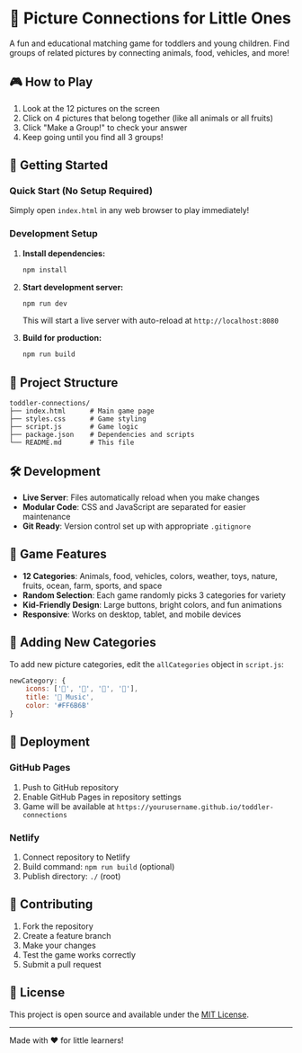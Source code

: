# 🌈 Picture Connections for Little Ones

A fun and educational matching game for toddlers and young children. Find groups of related pictures by connecting animals, food, vehicles, and more!

## 🎮 How to Play

1. Look at the 12 pictures on the screen
2. Click on 4 pictures that belong together (like all animals or all fruits)
3. Click "Make a Group!" to check your answer
4. Keep going until you find all 3 groups!

## 🚀 Getting Started

### Quick Start (No Setup Required)
Simply open `index.html` in any web browser to play immediately!

### Development Setup

1. **Install dependencies:**
   ```bash
   npm install
   ```

2. **Start development server:**
   ```bash
   npm run dev
   ```
   This will start a live server with auto-reload at `http://localhost:8080`

3. **Build for production:**
   ```bash
   npm run build
   ```

## 📁 Project Structure

```
toddler-connections/
├── index.html      # Main game page
├── styles.css      # Game styling
├── script.js       # Game logic
├── package.json    # Dependencies and scripts
└── README.md       # This file
```

## 🛠️ Development

- **Live Server**: Files automatically reload when you make changes
- **Modular Code**: CSS and JavaScript are separated for easier maintenance
- **Git Ready**: Version control set up with appropriate `.gitignore`

## 🎯 Game Features

- **12 Categories**: Animals, food, vehicles, colors, weather, toys, nature, fruits, ocean, farm, sports, and space
- **Random Selection**: Each game randomly picks 3 categories for variety
- **Kid-Friendly Design**: Large buttons, bright colors, and fun animations
- **Responsive**: Works on desktop, tablet, and mobile devices

## 📝 Adding New Categories

To add new picture categories, edit the `allCategories` object in `script.js`:

```javascript
newCategory: {
    icons: ['🎵', '🎸', '🎹', '🎤'],
    title: '🎵 Music',
    color: '#FF6B6B'
}
```

## 🚀 Deployment

### GitHub Pages
1. Push to GitHub repository
2. Enable GitHub Pages in repository settings
3. Game will be available at `https://yourusername.github.io/toddler-connections`

### Netlify
1. Connect repository to Netlify
2. Build command: `npm run build` (optional)
3. Publish directory: `./` (root)

## 🤝 Contributing

1. Fork the repository
2. Create a feature branch
3. Make your changes
4. Test the game works correctly
5. Submit a pull request

## 📄 License

This project is open source and available under the [MIT License](LICENSE).

---

Made with ❤️ for little learners!
